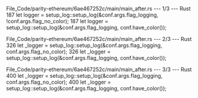 File_Code/parity-ethereum/6ae467252c/main/main_after.rs --- 1/3 --- Rust
187         let logger = setup_log::setup_log(&conf.args.flag_logging, !conf.args.flag_no_color);                                                            187         let logger = setup_log::setup_log(&conf.args.flag_logging, conf.have_color());

File_Code/parity-ethereum/6ae467252c/main/main_after.rs --- 2/3 --- Rust
326         let _logger = setup_log::setup_log(&conf.args.flag_logging, conf.args.flag_no_color);                                                            326         let _logger = setup_log::setup_log(&conf.args.flag_logging, conf.have_color());

File_Code/parity-ethereum/6ae467252c/main/main_after.rs --- 3/3 --- Rust
400         let _logger = setup_log::setup_log(&conf.args.flag_logging, conf.args.flag_no_color);                                                            400         let _logger = setup_log::setup_log(&conf.args.flag_logging, conf.have_color());

